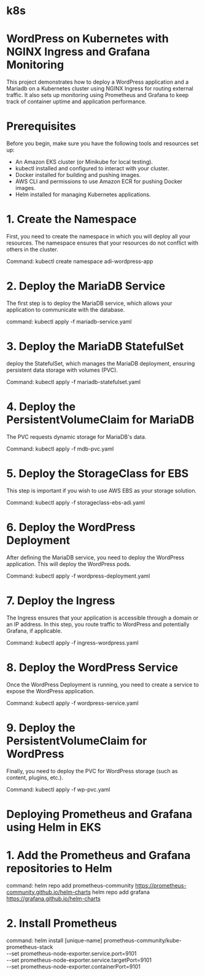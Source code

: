 # k8s
# WordPress on Kubernetes with NGINX Ingress and Grafana Monitoring
This project demonstrates how to deploy a WordPress application and a Mariadb on a Kubernetes cluster using NGINX Ingress for routing external traffic. It also sets up monitoring using Prometheus and Grafana to keep track of container uptime and application performance.

# Prerequisites
Before you begin, make sure you have the following tools and resources set up:

- An Amazon EKS cluster (or Minikube for local testing).
- kubectl installed and configured to interact with your cluster.
- Docker installed for building and pushing images.
- AWS CLI and permissions to use Amazon ECR for pushing Docker images.
- Helm installed for managing Kubernetes applications.



# 1. Create the Namespace
First, you need to create the namespace in which you will deploy all your resources. The namespace ensures that your resources do not conflict with others in the cluster.

Command: kubectl create namespace adi-wordpress-app

# 2. Deploy the MariaDB Service
The first step is to deploy the MariaDB service, which allows your application to communicate with the database.

command: kubectl apply -f mariadb-service.yaml

# 3. Deploy the MariaDB StatefulSet
deploy the StatefulSet, which manages the MariaDB deployment, ensuring persistent data storage with volumes (PVC).

Command: kubectl apply -f mariadb-statefulset.yaml

# 4. Deploy the PersistentVolumeClaim for MariaDB
The PVC requests dynamic storage for MariaDB's data.

Command: kubectl apply -f mdb-pvc.yaml

# 5. Deploy the StorageClass for EBS
This step is important if you wish to use AWS EBS as your storage solution.

Command: kubectl apply -f storageclass-ebs-adi.yaml

# 6. Deploy the WordPress Deployment
After defining the MariaDB service, you need to deploy the WordPress application. This will deploy the WordPress pods.

Command: kubectl apply -f wordpress-deployment.yaml

# 7. Deploy the Ingress
The Ingress ensures that your application is accessible through a domain or an IP address. In this step, you route traffic to WordPress and potentially Grafana, if applicable.

Command: kubectl apply -f ingress-wordpress.yaml

# 8. Deploy the WordPress Service
Once the WordPress Deployment is running, you need to create a service to expose the WordPress application.

Command: kubectl apply -f wordpress-service.yaml

# 9. Deploy the PersistentVolumeClaim for WordPress
Finally, you need to deploy the PVC for WordPress storage (such as content, plugins, etc.).

Command: kubectl apply -f wp-pvc.yaml

# Deploying Prometheus and Grafana using Helm in EKS

# 1. Add the Prometheus and Grafana repositories to Helm

command: helm repo add prometheus-community https://prometheus-community.github.io/helm-charts
         helm repo add grafana https://grafana.github.io/helm-charts

# 2. Install Prometheus

command: helm install [unique-name]  prometheus-community/kube-prometheus-stack \
  --set prometheus-node-exporter.service.port=9101 \
  --set prometheus-node-exporter.service.targetPort=9101 \
  --set prometheus-node-exporter.containerPort=9101


